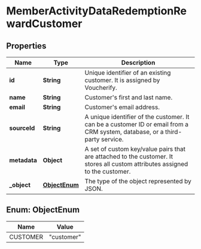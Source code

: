 

# MemberActivityDataRedemptionRewardCustomer


## Properties

| Name | Type | Description |
|------------ | ------------- | ------------- |
|**id** | **String** | Unique identifier of an existing customer. It is assigned by Voucherify. |
|**name** | **String** | Customer&#39;s first and last name. |
|**email** | **String** | Customer&#39;s email address. |
|**sourceId** | **String** | A unique identifier of the customer. It can be a customer ID or email from a CRM system, database, or a third-party service. |
|**metadata** | **Object** | A set of custom key/value pairs that are attached to the customer. It stores all custom attributes assigned to the customer. |
|**_object** | [**ObjectEnum**](#ObjectEnum) | The type of the object represented by JSON. |



## Enum: ObjectEnum

| Name | Value |
|---- | -----|
| CUSTOMER | &quot;customer&quot; |



